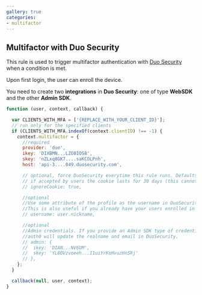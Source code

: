 ```yaml
---
gallery: true
categories:
- multifactor
---
```


## Multifactor with Duo Security

This rule is used to trigger multifactor authentication with [Duo Security](http://duosecurity.com) when a condition is met.

Upon first login, the user can enroll the device.

You need to create two __integrations__ in __Duo Security__: one of type __WebSDK__ and the other __Admin SDK__.

```js
function (user, context, callback) {

  var CLIENTS_WITH_MFA = ['{REPLACE_WITH_YOUR_CLIENT_ID}'];
  // run only for the specified clients
  if (CLIENTS_WITH_MFA.indexOf(context.clientID) !== -1) {
    context.multifactor = {
      //required
      provider: 'duo',
      ikey: 'DIXBMN...LZO8IOS8',
      skey: 'nZLxq8GK7....saKCOLPnh',
      host: 'api-3....049.duosecurity.com',

      // optional, force DuoSecurity everytime this rule runs. Defaults to false.
      // if accepted by users the cookie lasts for 30 days (this cannot be changed)
      // ignoreCookie: true,

      //optional
      //Use some attribute of the profile as the username in DuoSecurity.
      //This is also useful if you already have your users enrolled in Duo.
      // username: user.nickname,

      //optional
      //Admin credentials. If you provide an Admin SDK type of credentials
      //auth0 will update the realname and email in DuoSecurity.
      // admin: {
      //  ikey: 'DIAN...NV6UM',
      //  skey: 'YL8OVzvoeeh...I1uiYrKoHvuzHnSRj'
      // },
    };
  }

  callback(null, user, context);
}
```
